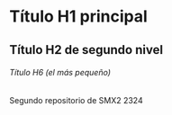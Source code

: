 # Título H1 principal

## Título H2 de segundo nivel 

###### Título H6 (el más pequeño)

Segundo repositorio de SMX2 2324

